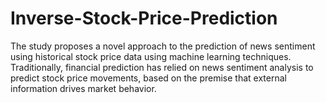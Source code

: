 # Inverse-Stock-Price-Prediction
The study proposes a novel approach to the prediction of news sentiment using historical stock price data using machine learning techniques. Traditionally, financial prediction has relied on news sentiment analysis to predict stock price movements, based on the premise that external information drives market behavior.

